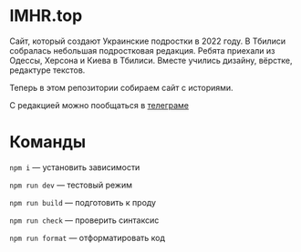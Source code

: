 # IMHR.top

Сайт, который создают Украинские подростки в 2022 году.
В Тбилиси собралась небольшая подростковая редакция. Ребята приехали из Одессы, Херсона и Киева в Тбилиси. Вместе учились дизайну, вёрстке, редактуре текстов.

Теперь в этом репозитории собираем сайт с историями. 

С редакцией можно пообщаться в [телеграме](https://t.me/+tiiH3XpLUB03YWFi)

# Команды

`npm i` — установить зависимости

`npm run dev` — тестовый режим

`npm run build` — подготовить к проду

`npm run check` — проверить синтаксис

`npm run format` — отформатировать код